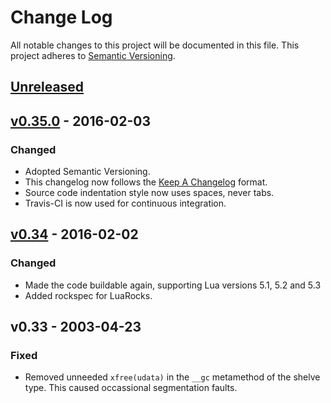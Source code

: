 # Change Log

All notable changes to this project will be documented in this file. This
project adheres to [Semantic Versioning](http://semver.org).

## [Unreleased]

## [v0.35.0] - 2016-02-03
### Changed
- Adopted Semantic Versioning.
- This changelog now follows the [Keep A Changelog](http://keepachangelog.com/)
  format.
- Source code indentation style now uses spaces, never tabs.
- Travis-CI is now used for continuous integration.

## [v0.34] - 2016-02-02
### Changed
- Made the code buildable again, supporting Lua versions 5.1, 5.2 and 5.3
- Added rockspec for LuaRocks.

## v0.33 - 2003-04-23
### Fixed
- Removed unneeded `xfree(udata)` in the `__gc` metamethod of the shelve type.
  This caused occassional segmentation faults.

[Unreleased]: https://github.com/aperezdc/lua-shelve/compare/v0.34...HEAD
[v0.35.0]: https://github.com/aperezdc/lua-shelve/compare/v0.34...v0.35.0
[v0.34]: https://github.com/aperezdc/lua-shelve/compare/v0.33...v0.34

